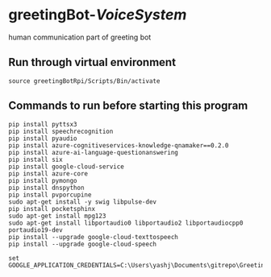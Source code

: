 # greetingBot-_VoiceSystem_
human communication part of greeting bot

## Run through virtual environment
  ``` 
  source greetingBotRpi/Scripts/Bin/activate
  ```
## Commands to run before starting this program
``` 
pip install pyttsx3
pip install speechrecognition
pip install pyaudio
pip install azure-cognitiveservices-knowledge-qnamaker==0.2.0
pip install azure-ai-language-questionanswering
pip install six
pip install google-cloud-service
pip install azure-core
pip install pymongo
pip install dnspython
pip install pvporcupine
sudo apt-get install -y swig libpulse-dev
pip install pocketsphinx
sudo apt-get install mpg123
sudo apt-get install libportaudio0 libportaudio2 libportaudiocpp0 portaudio19-dev
pip install --upgrade google-cloud-texttospeech
pip install --upgrade google-cloud-speech

set GOOGLE_APPLICATION_CREDENTIALS=C:\Users\yashj\Documents\gitrepo\GreetingBotRPI\ApiKey\speechToTextGoogleApiKey.json
```
